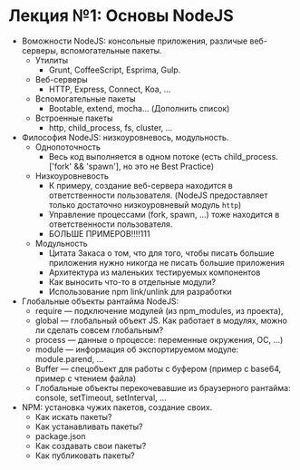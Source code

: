 # Лекция №1: Основы NodeJS
-   Воможности NodeJS: консольные приложения, различые веб-серверы, вспомогательные пакеты.
    -   Утилиты
        -   Grunt, CoffeeScript, Esprima, Gulp.
    -   Веб-серверы
        -   HTTP, Express, Connect, Koa, ...
    -   Вспомогательные пакеты
        -   Bootable, extend, mocha... (Дополнить список)
    -   Встроенные пакеты
        -   http, child_process, fs, cluster, ...
-   Философия NodeJS: низкоуровневось, модульность.
    -   Однопоточность
        -   Весь код выполняется в одном потоке (есть child_process.['fork' && 'spawn'], но это не Best Practice)
    -   Низкоуровневость
        -   К примеру, создание веб-сервера находится в ответственности пользователя. (NodeJS предоставляет только 
            достаточно низкоуровневый модуль `http`)
        -   Управление процессами (fork, spawn, ...) тоже находится в ответственности пользователя.
        -   БОЛЬШЕ ПРИМЕРОВ!!!!111
    -   Модульность
        -   Цитата Закаса о том, что для того, чтобы писать большие приложения нужно никогда не писать большие приложения
        -   Архитектура из маленьких тестируемых компонентов
        -   Как выносить что-то в отдельные модули?
        -   Использование npm link/unlink для разработки
-   Глобальные объекты рантайма NodeJS: 
    -   require — подключение модулей (из npm_modules, из проекта), 
    -   global — глобальный объект JS. Как работает в модулях, можно ли сделать совсем глобальным?
    -   process — данные о процессе: переменные окружения, ОС, ...)
    -   module — информация об экспортируемом модуле: module.parend, ...
    -   Buffer — спецобъект для работы с буфером (пример с base64, пример с чтением файла)
    -   Глобальные объекты перекочевавшие из браузерного рантайма: console, setTimeout, setInterval, ...
-   NPM: установка чужих пакетов, создание своих.
    -   Как искать пакеты?
    -   Как устанавливать пакеты?
    -   package.json
    -   Как создавать свои пакеты?
    -   Как публиковать пакеты?
